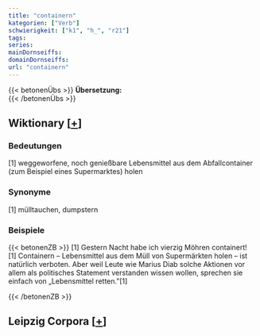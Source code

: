 ```yaml
---
title: "containern"
kategorien: ["Verb"]
schwierigkeit: ["k1", "h_", "r21"]
tags:
series:
mainDornseiffs:
domainDornseiffs:
url: "containern"
---
```


{{< betonenÜbs >}}
**Übersetzung:**  
{{< /betonenÜbs >}}

## Wiktionary [[+](https://de.wiktionary.org/wiki/containern)]

### Bedeutungen
[1] weggeworfene, noch genießbare Lebensmittel aus dem Abfallcontainer (zum Beispiel eines Supermarktes) holen  

### Synonyme
[1] mülltauchen, dumpstern  

### Beispiele
{{< betonenZB >}}
[1] Gestern Nacht habe ich vierzig Möhren containert!  
[1] Containern – Lebensmittel aus dem Müll von Supermärkten holen – ist natürlich verboten. Aber weil Leute wie Marius Diab solche Aktionen vor allem als politisches Statement verstanden wissen wollen, sprechen sie einfach von „Lebensmittel retten."[1]  

{{< /betonenZB >}}

## Leipzig Corpora [[+](https://corpora.uni-leipzig.de/en/res?word=containern&corpusId=deu_newscrawl-public_2018)]


